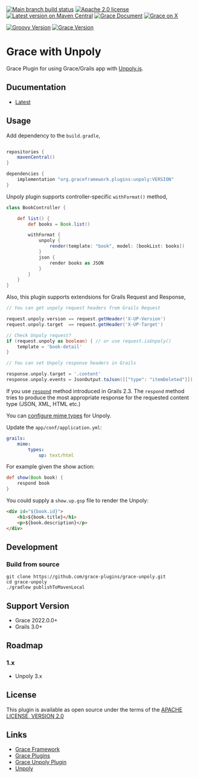 [![Main branch build status](https://github.com/grace-plugins/grace-unpoly/workflows/Grace%20CI/badge.svg?style=flat)](https://github.com/grace-plugins/grace-unpoly/actions?query=workflow%3A%Grace+CI%22)
[![Apache 2.0 license](https://img.shields.io/badge/License-APACHE%202.0-green.svg?logo=APACHE&style=flat)](https://opensource.org/licenses/Apache-2.0)
[![Latest version on Maven Central](https://img.shields.io/maven-central/v/org.graceframework.plugins/unpoly.svg?label=Maven%20Central&logo=apache-maven&style=flat)](https://search.maven.org/search?q=g:org.graceframework.plugins)
[![Grace Document](https://img.shields.io/badge/Grace_Document-latest-blue?style=flat&logo=asciidoctor&logoColor=E40046&labelColor=ffffff&color=f49b06)](https://plugins.graceframework.org/grace-unpoly/latest/)
[![Grace on X](https://img.shields.io/twitter/follow/graceframework?style=social)](https://x.com/graceframework)

[![Groovy Version](https://img.shields.io/badge/Groovy-3.0.22-blue?style=flat&color=4298b8)](https://groovy-lang.org/releasenotes/groovy-3.0.html)
[![Grace Version](https://img.shields.io/badge/Grace-2022.2.8-blue?style=flat&color=f49b06)](https://github.com/graceframework/grace-framework/releases/tag/v2022.2.8)

# Grace with Unpoly

Grace Plugin for using Grace/Grails app with [Unpoly.js](https://unpoly.com).

## Ducumentation

* [Latest](https://plugins.graceframework.org/grace-unpoly/latest/)

## Usage

Add dependency to the `build.gradle`,

```gradle

repositories {
    mavenCentral()
}

dependencies {
    implementation "org.graceframework.plugins:unpoly:VERSION"
}
```

Unpoly plugin supports controller-specific `withFormat()` method,

```groovy
class BookController {

    def list() {
        def books = Book.list()

        withFormat {
            unpoly {
                render(template: "book", model: [bookList: books])
            }
            json {
                render books as JSON
            }
        }
    }
}
```

Also, this plugin supports extendsions for Grails Request and Response,

```groovy
// You can get unpoly request headers from Grails Request

request.unpoly.version == request.getHeader('X-UP-Version')
request.unpoly.target  == request.getHeader('X-UP-Target')

// Check Unpoly request?
if (request.unpoly as boolean) { // or use request.isUnpoly()
    template = 'book-detail'
}

// You can set Unpoly response headers in Grails

response.unpoly.target = '.content'
response.unpoly.events = JsonOutput.toJson([["type": "itemDeleted"]])

```
If you use [`respond`](https://grails.github.io/legacy-grails-doc/4.0.0/ref/Controllers/respond.html) method introduced in Grails 2.3. The `respond` method tries to produce the most appropriate response for the requested content type (JSON, XML, HTML etc.)

You can [configure mime types](https://grails.github.io/legacy-grails-doc/4.0.0/guide/theWebLayer.html#contentNegotiation) for Unpoly.

Update the `app/conf/application.yml`:

```yml
grails:
    mime:
        types:
            up: text/html
```

For example given the show action:

```groovy
def show(Book book) {
    respond book
}
```

You could supply a `show.up.gsp` file to render the Unpoly:

```html
<div id="${book.id}">
    <h1>${book.title}</h1>
    <p>${book.description}</p>
</div>
```


## Development

### Build from source

```
git clone https://github.com/grace-plugins/grace-unpoly.git
cd grace-unpoly
./gradlew publishToMavenLocal
```

## Support Version

* Grace 2022.0.0+
* Grails 3.0+

## Roadmap

### 1.x

* Unpoly 3.x

## License

This plugin is available as open source under the terms of the [APACHE LICENSE, VERSION 2.0](http://apache.org/Licenses/LICENSE-2.0)

## Links

- [Grace Framework](https://github.com/graceframework/grace-framework)
- [Grace Plugins](https://github.com/grace-plugins)
- [Grace Unpoly Plugin](https://github.com/grace-plugins/grace-unpoly)
- [Unpoly](https://unpoly.com)
